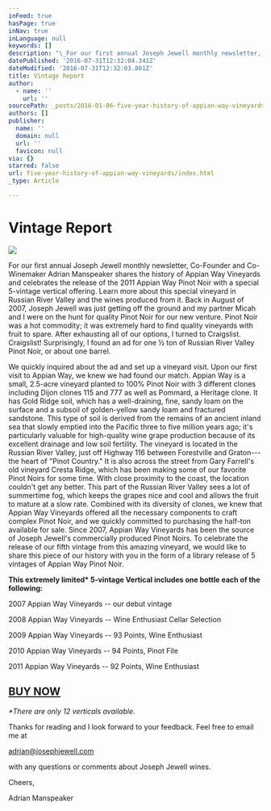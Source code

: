 ```yaml
---
inFeed: true
hasPage: true
inNav: true
inLanguage: null
keywords: []
description: "\_For our first annual Joseph Jewell monthly newsletter, Co-Founder and Co-Winemaker Adrian Manspeaker shares the history of Appian Way Vineyards  and celebrates the release of the 2011 Appian Way Pinot Noir with a special 5-vintage vertical offering. Learn more about this special vineyard in Russian River Valley and the wines produced from it.\n \nBack in August of 2007, Joseph Jewell was just getting off the ground and my partner Micah and I were on the hunt for quality Pinot Noir for our new venture. Pinot Noir was a hot commodity; it was extremely hard to find quality vineyards with fruit to spare. After exhausting all of our options, I turned to Craigslist. Craigslist!  Surprisingly, I found an ad for one ½ ton of Russian River Valley Pinot Noir, or about one barrel.\_"
datePublished: '2016-07-31T12:32:04.341Z'
dateModified: '2016-07-31T12:32:03.801Z'
title: Vintage Report
author:
  - name: ''
    url: ''
sourcePath: _posts/2016-01-06-five-year-history-of-appian-way-vineyards.md
authors: []
publisher:
  name: ''
  domain: null
  url: ''
  favicon: null
via: {}
starred: false
url: five-year-history-of-appian-way-vineyards/index.html
_type: Article

---
```

# Vintage Report
![](https://the-grid-user-content.s3-us-west-2.amazonaws.com/33c7a64e-a88d-4a61-bf75-90a5026ad119.jpg)

For our first annual Joseph Jewell monthly newsletter, Co-Founder and Co-Winemaker Adrian Manspeaker shares the history of Appian Way Vineyards and celebrates the release of the 2011 Appian Way Pinot Noir with a special 5-vintage vertical offering. Learn more about this special vineyard in Russian River Valley and the wines produced from it.
Back in August of 2007, Joseph Jewell was just getting off the ground and my partner Micah and I were on the hunt for quality Pinot Noir for our new venture. Pinot Noir was a hot commodity; it was extremely hard to find quality vineyards with fruit to spare. After exhausting all of our options, I turned to Craigslist. Craigslist! Surprisingly, I found an ad for one ½ ton of Russian River Valley Pinot Noir, or about one barrel. 

We quickly inquired about the ad and set up a vineyard visit. Upon our first visit to Appian Way, we knew we had found our match.
Appian Way is a small, 2.5-acre vineyard planted to 100% Pinot Noir with 3 different clones including Dijon clones 115 and 777 as well as Pommard, a Heritage clone. It has Gold Ridge soil, which has a well-draining, fine, sandy loam on the surface and a subsoil of golden-yellow sandy loam and fractured sandstone. This type of soil is derived from the remains of an ancient inland sea that slowly emptied into the Pacific three to five million years ago; it's particularly valuable for high-quality wine grape production because of its excellent drainage and low soil fertility.
The vineyard is located in the Russian River Valley, just off Highway 116 between Forestville and Graton---the heart of "Pinot Country." It is also across the street from Gary Farrell's old vineyard Cresta Ridge, which has been making some of our favorite Pinot Noirs for some time. With close proximity to the coast, the location couldn't get any better. This part of the Russian River Valley sees a lot of summertime fog, which keeps the grapes nice and cool and allows the fruit to mature at a slow rate. Combined with its diversity of clones, we knew that Appian Way Vineyards offered all the necessary components to craft complex Pinot Noir, and we quickly committed to purchasing the half-ton available for sale.
Since 2007, Appian Way Vineyards has been the source of Joseph Jewell's commercially produced Pinot Noirs. To celebrate the release of our fifth vintage from this amazing vineyard, we would like to share this piece of our history with you in the form of a library release of 5 vintages of Appian Way Pinot Noir. 

**This extremely limited\* 5-vintage Vertical includes one bottle each of the following:**

2007 Appian Way Vineyards -- our debut vintage

2008 Appian Way Vineyards -- Wine Enthusiast Cellar Selection

2009 Appian Way Vineyards -- 93 Points, Wine Enthusiast

2010 Appian Way Vineyards -- 94 Points, Pinot File

2011 Appian Way Vineyards -- 92 Points, Wine Enthusiast

## [BUY NOW][0]

_\*There are only 12 verticals available._

Thanks for reading and I look forward to your feedback. Feel free to email me at

[adrian@josephjewell.com][1]

with any questions or comments about Joseph Jewell wines.

Cheers,

Adrian Manspeaker

[0]: http://josephjewell.com/wines/detail/?item=appian-way-vineyard-vertical "Joseph Jewell Appian Way Vineyard Vertical"
[1]: mailto:adrian@josephjewell.com